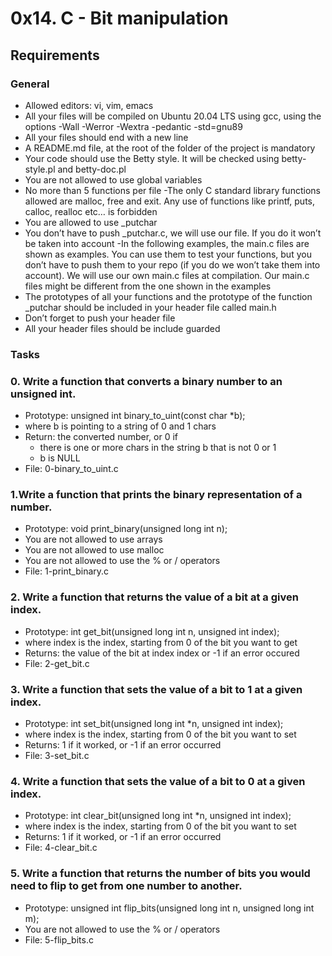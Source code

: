 # 0x14. C - Bit manipulation

## Requirements
### General

- Allowed editors: vi, vim, emacs
- All your files will be compiled on Ubuntu 20.04 LTS using gcc, using the options -Wall -Werror -Wextra -pedantic -std=gnu89
- All your files should end with a new line
- A README.md file, at the root of the folder of the project is mandatory
- Your code should use the Betty style. It will be checked using betty-style.pl and betty-doc.pl
- You are not allowed to use global variables
- No more than 5 functions per file
-The only C standard library functions allowed are malloc, free and exit. Any use of functions like printf, puts, calloc, realloc etc… is forbidden
- You are allowed to use _putchar
- You don’t have to push _putchar.c, we will use our file. If you do it won’t be taken into account
-In the following examples, the main.c files are shown as examples. You can use them to test your functions, but you don’t have to push them to your repo (if you do we won’t take them into account). We will use our own main.c files at compilation. Our main.c files might be different from the one shown in the examples
- The prototypes of all your functions and the prototype of the function _putchar should be included in your header file called main.h
- Don’t forget to push your header file
- All your header files should be include guarded

### Tasks

### 0. Write a function that converts a binary number to an unsigned int.
- Prototype: unsigned int binary_to_uint(const char *b);
- where b is pointing to a string of 0 and 1 chars
- Return: the converted number, or 0 if
	- there is one or more chars in the string b that is not 0 or 1
	- b is NULL
- File: 0-binary_to_uint.c

### 1.Write a function that prints the binary representation of a number.
- Prototype: void print_binary(unsigned long int n);
- You are not allowed to use arrays
- You are not allowed to use malloc
- You are not allowed to use the % or / operators
- File: 1-print_binary.c

### 2. Write a function that returns the value of a bit at a given index.
- Prototype: int get_bit(unsigned long int n, unsigned int index);
- where index is the index, starting from 0 of the bit you want to get
- Returns: the value of the bit at index index or -1 if an error occured
- File: 2-get_bit.c

### 3. Write a function that sets the value of a bit to 1 at a given index.
- Prototype: int set_bit(unsigned long int *n, unsigned int index);
- where index is the index, starting from 0 of the bit you want to set
- Returns: 1 if it worked, or -1 if an error occurred
- File: 3-set_bit.c

### 4. Write a function that sets the value of a bit to 0 at a given index.
- Prototype: int clear_bit(unsigned long int *n, unsigned int index);
- where index is the index, starting from 0 of the bit you want to set
- Returns: 1 if it worked, or -1 if an error occurred
- File: 4-clear_bit.c

### 5. Write a function that returns the number of bits you would need to flip to get from one number to another.
- Prototype: unsigned int flip_bits(unsigned long int n, unsigned long int m);
- You are not allowed to use the % or / operators
- File: 5-flip_bits.c
